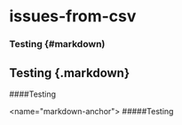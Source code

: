issues-from-csv
===============


### Testing {#markdown)

Testing {.markdown}
----

<a name="markdown-anchor"></a>
####Testing



<name="markdown-anchor">
#####Testing
